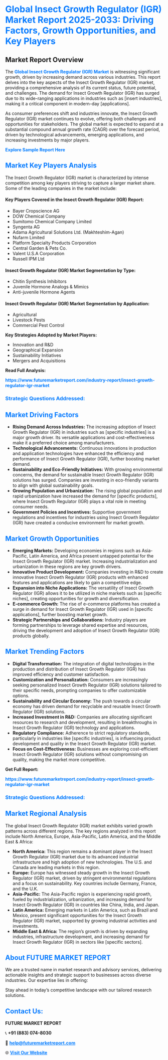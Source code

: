 <h1 style="color: #007BFF;">Global Insect Growth Regulator (IGR) Market Report 2025-2033: Driving Factors, Growth Opportunities, and Key Players</h1>

<section id="overview">
<h2>Market Report Overview</h2>
<p>The <a href="https://www.futuremarketreport.com/industry-report/insect-growth-regulator-igr-market" style="color: #007BFF; text-decoration: none;"><strong>Global Insect Growth Regulator (IGR) Market</strong></a> is witnessing significant growth, driven by increasing demand across various industries. This report delves into the key aspects of the Insect Growth Regulator (IGR) market, providing a comprehensive analysis of its current status, future potential, and challenges. The demand for Insect Growth Regulator (IGR) has surged due to its wide-ranging applications in industries such as [insert industries], making it a critical component in modern-day [applications].</p>
<p>As consumer preferences shift and industries innovate, the Insect Growth Regulator (IGR) market continues to evolve, offering both challenges and opportunities for stakeholders. The global market is expected to expand at a substantial compound annual growth rate (CAGR) over the forecast period, driven by technological advancements, emerging applications, and increasing investments by major players.</p>
</section>

<section id="overview">
<p><a href="https://www.futuremarketreport.com/request-sample/reportId=57562" style="color: #007BFF; text-decoration: none;"><strong>Explore Sample Report Here</strong></a></p>
</section>

<section id="key-players">
<h2 style="color: #007BFF;">Market Key Players Analysis</h2>
<p>The Insect Growth Regulator (IGR) market is characterized by intense competition among key players striving to capture a larger market share. Some of the leading companies in the market include:</p>
<h4>Key Players Covered in the Insect Growth Regulator (IGR) Report:</h4>
<ul><li>Bayer Cropscience AG</li><li>DOW Chemical Company</li><li>Sumitomo Chemical Company Limited</li><li>Syngenta AG</li><li>Adama Agricultural Solutions Ltd. (Makhteshim-Agan)</li><li>Nufarm Limited</li><li>Platform Specialty Products Corporation</li><li>Central Garden &amp; Pets Co.</li><li>Valent U.S.A Corporation</li><li>Russell IPM Ltd</li></ul>
<h4>Insect Growth Regulator (IGR) Market Segmentation by Type:</h4>
<ul><li>Chitin Synthesis Inhibitors</li><li>Juvenile Hormone Analogs &amp; Mimics</li><li>Anti-juvenile Hormone Agents</li></ul>

<h4>Insect Growth Regulator (IGR) Market Segmentation by Application:</h4>
<ul><li>Agricultural</li><li>Livestock Pests</li><li>Commercial Pest Control</li></ul>
<p><strong>Key Strategies Adopted by Market Players:</strong></p>
<ul>
<li>Innovation and R&D</li>
<li>Geographical Expansion</li>
<li>Sustainability Initiatives</li>
<li>Mergers and Acquisitions</li>
</ul>
</section>

<section>
<p><strong>Read Full Analysis: </strong></p><a href="https://www.futuremarketreport.com/industry-report/insect-growth-regulator-igr-market" style="color: #007BFF; text-decoration: none;"><strong>https://www.futuremarketreport.com/industry-report/insect-growth-regulator-igr-market</strong></a>
<h3 style="color: #007BFF;">Strategic Questions Addressed:</h3>
</section>

<section id="driving-factors">
<h2 style="color: #007BFF;">Market Driving Factors</h2>
<ul>
<li><strong>Rising Demand Across Industries:</strong> The increasing adoption of Insect Growth Regulator (IGR) in industries such as [specific industries] is a major growth driver. Its versatile applications and cost-effectiveness make it a preferred choice among manufacturers.</li>
<li><strong>Technological Advancements:</strong> Continuous innovations in production and application technologies have enhanced the efficiency and performance of Insect Growth Regulator (IGR), further boosting market demand.</li>
<li><strong>Sustainability and Eco-Friendly Initiatives:</strong> With growing environmental concerns, the demand for sustainable Insect Growth Regulator (IGR) solutions has surged. Companies are investing in eco-friendly variants to align with global sustainability goals.</li>
<li><strong>Growing Population and Urbanization:</strong> The rising global population and rapid urbanization have increased the demand for [specific products], where Insect Growth Regulator (IGR) plays a vital role in meeting consumer needs.</li>
<li><strong>Government Policies and Incentives:</strong> Supportive government regulations and incentives for industries using Insect Growth Regulator (IGR) have created a conducive environment for market growth.</li>
</ul>
</section>

<section id="growth-opportunities">
<h2 style="color: #007BFF;">Market Growth Opportunities</h2>
<ul>
<li><strong>Emerging Markets:</strong> Developing economies in regions such as Asia-Pacific, Latin America, and Africa present untapped potential for the Insect Growth Regulator (IGR) market. Increasing industrialization and urbanization in these regions are key growth drivers.</li>
<li><strong>Innovative Product Development:</strong> Companies investing in R&D to create innovative Insect Growth Regulator (IGR) products with enhanced features and applications are likely to gain a competitive edge.</li>
<li><strong>Expansion into Niche Applications:</strong> The versatility of Insect Growth Regulator (IGR) allows it to be utilized in niche markets such as [specific niches], creating opportunities for growth and diversification.</li>
<li><strong>E-commerce Growth:</strong> The rise of e-commerce platforms has created a surge in demand for Insect Growth Regulator (IGR) used in [specific applications], further boosting market growth.</li>
<li><strong>Strategic Partnerships and Collaborations:</strong> Industry players are forming partnerships to leverage shared expertise and resources, driving the development and adoption of Insect Growth Regulator (IGR) products globally.</li>
</ul>
</section>

<section id="trending-factors">
<h2 style="color: #007BFF;">Market Trending Factors</h2>
<ul>
<li><strong>Digital Transformation:</strong> The integration of digital technologies in the production and distribution of Insect Growth Regulator (IGR) has improved efficiency and customer satisfaction.</li>
<li><strong>Customization and Personalization:</strong> Consumers are increasingly seeking personalized Insect Growth Regulator (IGR) solutions tailored to their specific needs, prompting companies to offer customizable options.</li>
<li><strong>Sustainability and Circular Economy:</strong> The push towards a circular economy has driven demand for recyclable and reusable Insect Growth Regulator (IGR) solutions.</li>
<li><strong>Increased Investment in R&D:</strong> Companies are allocating significant resources to research and development, resulting in breakthroughs in Insect Growth Regulator (IGR) technology and applications.</li>
<li><strong>Regulatory Compliance:</strong> Adherence to strict regulatory standards, particularly in industries like [specific industries], is influencing product development and quality in the Insect Growth Regulator (IGR) market.</li>
<li><strong>Focus on Cost-Effectiveness:</strong> Businesses are exploring cost-efficient Insect Growth Regulator (IGR) solutions without compromising on quality, making the market more competitive.</li>
</ul>
</section>

<section>
<p><strong>Get Full Report: </strong></p><a href="https://www.futuremarketreport.com/industry-report/insect-growth-regulator-igr-market" style="color: #007BFF; text-decoration: none;"><strong>https://www.futuremarketreport.com/industry-report/insect-growth-regulator-igr-market</strong></a>
<h3 style="color: #007BFF;">Strategic Questions Addressed:</h3>
</section>


<section id="regional-analysis">
<h2 style="color: #007BFF;">Market Regional Analysis</h2>
<p>The global Insect Growth Regulator (IGR) market exhibits varied growth patterns across different regions. The key regions analyzed in this report include North America, Europe, Asia-Pacific, Latin America, and the Middle East & Africa:</p>
<ul>
<li><strong>North America:</strong> This region remains a dominant player in the Insect Growth Regulator (IGR) market due to its advanced industrial infrastructure and high adoption of new technologies. The U.S. and Canada are leading markets in this region.</li>
<li><strong>Europe:</strong> Europe has witnessed steady growth in the Insect Growth Regulator (IGR) market, driven by stringent environmental regulations and a focus on sustainability. Key countries include Germany, France, and the U.K.</li>
<li><strong>Asia-Pacific:</strong> The Asia-Pacific region is experiencing rapid growth, fueled by industrialization, urbanization, and increasing demand for Insect Growth Regulator (IGR) in countries like China, India, and Japan.</li>
<li><strong>Latin America:</strong> Emerging markets in Latin America, such as Brazil and Mexico, present significant opportunities for the Insect Growth Regulator (IGR) market, supported by growing industrial activities and investments.</li>
<li><strong>Middle East & Africa:</strong> The region’s growth is driven by expanding industries, infrastructure development, and increasing demand for Insect Growth Regulator (IGR) in sectors like [specific sectors].</li>
</ul>
</section>

<footer>
<h2 style="color: #007BFF;">About FUTURE MARKET REPORT</h2>
<p>We are a trusted name in market research and advisory services, delivering actionable insights and strategic support to businesses across diverse industries. Our expertise lies in offering:</p>

<p>Stay ahead in today’s competitive landscape with our tailored research solutions.</p>

<h2 style="color: #007BFF;">Contact Us:</h2>
<p><strong>FUTURE MARKET REPORT</strong></p>
<p>📞 <strong>+91 (883) 074-8030</strong></p>
<p>📧 <strong><a href="mailto:help@futuremarketreport.com" style="color: #007BFF;">help@futuremarketreport.com</a></strong></p>
<p>🌐 <strong><a href="https://www.futuremarketreport.com/" style="color: #007BFF;">Visit Our Website</a></strong></p>
</footer>